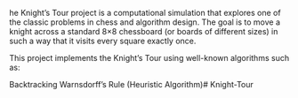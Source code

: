 he Knight’s Tour project is a computational simulation that explores one of the classic problems in chess and algorithm design. The goal is to move a knight across a standard 8×8 chessboard (or boards of different sizes) in such a way that it visits every square exactly once.

This project implements the Knight’s Tour using well-known algorithms such as:

Backtracking
Warnsdorff’s Rule (Heuristic Algorithm)# Knight-Tour
